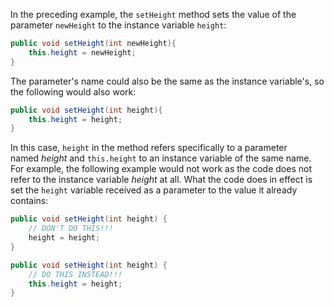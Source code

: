 In the preceding example, the `setHeight` method sets the value of the parameter `newHeight` to the instance variable `height`:

```Java
public void setHeight(int newHeight){
	this.height = newHeight;
}
```

The parameter's name could also be the same as the instance variable's, so the following would also work:

```Java
public void setHeight(int height){
	this.height = height;
}
```

In this case, `height` in the method refers specifically to a parameter named _height_ and `this.height` to an instance variable of the same name. For example, the following example would not work as the code does not refer to the instance variable _height_ at all. What the code does in effect is set the `height` variable received as a parameter to the value it already contains:

```java
public void setHeight(int height) {
    // DON'T DO THIS!!!
    height = height;
}
```

```java
public void setHeight(int height) {
    // DO THIS INSTEAD!!!
    this.height = height;
}
```

